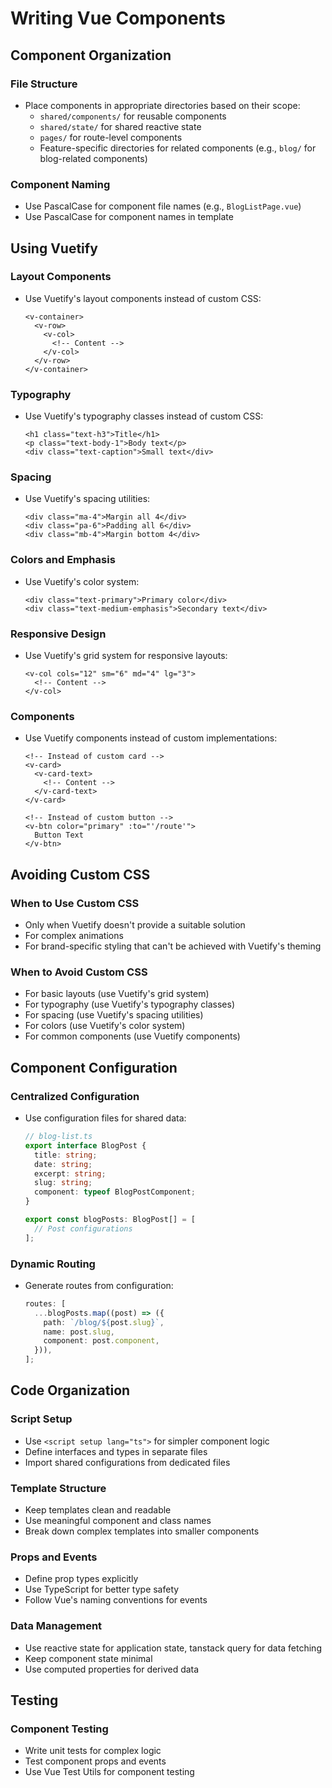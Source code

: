 # Writing Vue Components

## Component Organization

### File Structure

- Place components in appropriate directories based on their scope:
  - `shared/components/` for reusable components
  - `shared/state/` for shared reactive state
  - `pages/` for route-level components
  - Feature-specific directories for related components (e.g., `blog/` for blog-related components)

### Component Naming

- Use PascalCase for component file names (e.g., `BlogListPage.vue`)
- Use PascalCase for component names in template

## Using Vuetify

### Layout Components

- Use Vuetify's layout components instead of custom CSS:
  ```vue
  <v-container>
    <v-row>
      <v-col>
        <!-- Content -->
      </v-col>
    </v-row>
  </v-container>
  ```

### Typography

- Use Vuetify's typography classes instead of custom CSS:
  ```vue
  <h1 class="text-h3">Title</h1>
  <p class="text-body-1">Body text</p>
  <div class="text-caption">Small text</div>
  ```

### Spacing

- Use Vuetify's spacing utilities:
  ```vue
  <div class="ma-4">Margin all 4</div>
  <div class="pa-6">Padding all 6</div>
  <div class="mb-4">Margin bottom 4</div>
  ```

### Colors and Emphasis

- Use Vuetify's color system:
  ```vue
  <div class="text-primary">Primary color</div>
  <div class="text-medium-emphasis">Secondary text</div>
  ```

### Responsive Design

- Use Vuetify's grid system for responsive layouts:
  ```vue
  <v-col cols="12" sm="6" md="4" lg="3">
    <!-- Content -->
  </v-col>
  ```

### Components

- Use Vuetify components instead of custom implementations:

  ```vue
  <!-- Instead of custom card -->
  <v-card>
    <v-card-text>
      <!-- Content -->
    </v-card-text>
  </v-card>

  <!-- Instead of custom button -->
  <v-btn color="primary" :to="'/route'">
    Button Text
  </v-btn>
  ```

## Avoiding Custom CSS

### When to Use Custom CSS

- Only when Vuetify doesn't provide a suitable solution
- For complex animations
- For brand-specific styling that can't be achieved with Vuetify's theming

### When to Avoid Custom CSS

- For basic layouts (use Vuetify's grid system)
- For typography (use Vuetify's typography classes)
- For spacing (use Vuetify's spacing utilities)
- For colors (use Vuetify's color system)
- For common components (use Vuetify components)

## Component Configuration

### Centralized Configuration

- Use configuration files for shared data:

  ```typescript
  // blog-list.ts
  export interface BlogPost {
    title: string;
    date: string;
    excerpt: string;
    slug: string;
    component: typeof BlogPostComponent;
  }

  export const blogPosts: BlogPost[] = [
    // Post configurations
  ];
  ```

### Dynamic Routing

- Generate routes from configuration:
  ```typescript
  routes: [
    ...blogPosts.map((post) => ({
      path: `/blog/${post.slug}`,
      name: post.slug,
      component: post.component,
    })),
  ];
  ```

## Code Organization

### Script Setup

- Use `<script setup lang="ts">` for simpler component logic
- Define interfaces and types in separate files
- Import shared configurations from dedicated files

### Template Structure

- Keep templates clean and readable
- Use meaningful component and class names
- Break down complex templates into smaller components

### Props and Events

- Define prop types explicitly
- Use TypeScript for better type safety
- Follow Vue's naming conventions for events

### Data Management

- Use reactive state for application state, tanstack query for data fetching
- Keep component state minimal
- Use computed properties for derived data

## Testing

### Component Testing

- Write unit tests for complex logic
- Test component props and events
- Use Vue Test Utils for component testing
